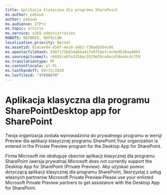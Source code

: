 ```yaml
---
title: Aplikacja klasyczna dla programu SharePoint
ms.author: pebaum
author: pebaum
ms.audience: ITPro
ms.topic: article
ms.service: o365-administration
ROBOTS: NOINDEX, NOFOLLOW
localization_priority: Normal
ms.assetid: 82dcee94-656f-4ec8-a9b2-730adb564c06
ms.openlocfilehash: 548f1f5b834d84a41fe6f5befc4c9e9630aa9d91
ms.sourcegitcommit: c6692ce0fa1358ec3529e59ca0ecdfdea4cdc759
ms.translationtype: MT
ms.contentlocale: pl-PL
ms.lasthandoff: 09/15/2020
ms.locfileid: "47800870"
---
```

# <a name="desktop-app-for-sharepoint"></a><span data-ttu-id="969be-102">Aplikacja klasyczna dla programu SharePoint</span><span class="sxs-lookup"><span data-stu-id="969be-102">Desktop app for SharePoint</span></span>

<span data-ttu-id="969be-103">Twoja organizacja została wprowadzona do prywatnego programu w wersji Preview dla aplikacji klasycznej programu SharePoint.</span><span class="sxs-lookup"><span data-stu-id="969be-103">Your organization is entered in the Private Preview program for the Desktop App for SharePoint.</span></span>

<span data-ttu-id="969be-104">Firma Microsoft nie obsługuje obecnie aplikacji klasycznej dla programu SharePoint (wersja prywatna).</span><span class="sxs-lookup"><span data-stu-id="969be-104">Microsoft does not currently support the Desktop App for SharePoint (Private Preview).</span></span> <span data-ttu-id="969be-105">Aby uzyskać pomoc dotyczącą aplikacji klasycznej dla programu SharePoint, Skorzystaj z usług własnych partnerów Microsoft Private Preview.</span><span class="sxs-lookup"><span data-stu-id="969be-105">Please use your enlisted Microsoft Private Preview partners to get assistance with the Desktop App for SharePoint.</span></span>


